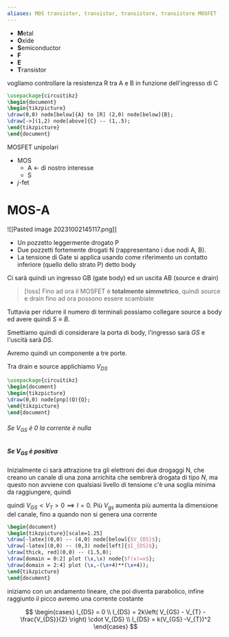 ```yaml
---
aliases: MOS transistor, transistor, transistore, transistore MOSFET
---
```


- **M**etal
- **O**xide
- **S**emiconductor
- **F**
- **E**
- **T**ransistor

vogliamo controllare la resistenza R tra A e B in funzione dell'ingresso di C

```tikz
\usepackage{circuitikz}
\begin{document}
\begin{tikzpicture}
\draw(0,0) node[below]{A} to [R] (2,0) node[below]{B};
\draw[->](1,2) node[above]{C} -- (1,.5);
\end{tikzpicture}
\end{document}
```

MOSFET unipolari
- MOS
	- A <- di nostro interesse
	- S
- $j$-fet

# MOS-A
![[Pasted image 20231002145117.png]]
- Un pozzetto leggermente drogato P
- Due pozzetti fortemente drogati N (rappresentano i due nodi A, B).
- La tensione di Gate si applica usando come riferimento un contatto inferiore (quello dello strato P) detto body

Ci sarà quindi un ingresso GB (gate body) ed un uscita AB (source e drain)

>[!oss]
>Fino ad ora il MOSFET è **totalmente simmetrico**, quindi source e drain fino ad ora possono essere scambiate 

Tuttavia per ridurre il numero di terminali possiamo collegare source a body ed avere quindi $S \equiv B$.

Smettiamo quindi di considerare la porta di body, l'ingresso sarà $GS$ e l'uscità sarà $DS$.

Avremo quindi un componente a tre porte.

Tra drain e source applichiamo $V_{DS}$

```tikz
\usepackage{circuitikz}
\begin{document}
\begin{tikzpicture}
\draw(0,0) node[pnp](Q){Q};
\end{tikzpicture}
\end{document}
```

###### Se $V_{GS}$ è 0 la corrente è nulla
##### Se $V_{GS}$ è positiva
Inizialmente ci sarà attrazione tra gli elettroni dei due drogaggi N, che creano un canale di una zona arrichita che sembrerà drogata di tipo $N$, ma questo non avviene con qualsiasi livello di tensione c'è una soglia minima da raggiungere, quindi

quindi $V_{GS} < V_{T} > 0 \implies I = 0$.
Più $V_{gs}$ aumenta più aumenta la dimensione del canale, fino a quando non si genera una corrente


```tikz
\begin{document}
\begin{tikzpicture}[scale=1.25]
\draw[-latex](0,0) -- (4,0) node[below]{$V_{DS}$};
\draw[-latex](0,0) -- (0,3) node[left]{$I_{DS}$};
\draw[thick, red](0,0) -- (1.5,0);
\draw[domain = 0:2] plot (\x,\x) node{$f(x)=x$};
\draw[domain = 2:4] plot (\x,-(\x+4)**(\x+4));
\end{tikzpicture}
\end{document}
```

iniziamo con un andamento lineare, che poi diventa parabolico, infine raggiunto il picco avremo una corrente costante

$$ \begin{cases}
I_{DS} = 0 \\
I_{DS} = 2k\left( V_{GS} - V_{T} - \frac{V_{DS}}{2} \right) \cdot V_{DS} \\
I_{DS} = k(V_{GS} -V_{T})^2
\end{cases} $$